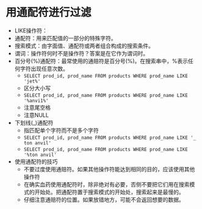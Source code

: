 # 用通配符进行过滤

- LIKE操作符：
- 通配符：用来匹配值的一部分的特殊字符。
- 搜索模式：由字面值、通配符或两者组合构成的搜索条件。
- 谓词：操作符何时不是操作符？答案是在它作为谓词时。
- 百分号(%)通配符：最常使用的通赔符是百分号(%)。在搜索串中，%表示任何字符出现任意次数。
  - `SELECT prod_id, prod_name FROM products WHERE prod_name LIKE 'jet%'`
  - 区分大小写
  - `SELECT prod_id, prod_name FROM products WHERE prod_name LIKE '%anvi1%'`
  - 注意尾空格
  - 注意NULL
- 下划线(_)通配符
  - 指匹配单个字符而不是多个字符
  - `SELECT prod_id, prod_name FROM products WHERE prod_name LIKE '_ ton anvil'`
  - `SELECT prod_id, prod_name FROM products WHERE prod_name LIKE '%ton anvil'`
- 使用通配符的技巧
  - 不要过度使用通赔符。如果其他操作符能达到相同的目的，应该使用其他操作符
  - 在确实血药使用通配符时，除非绝对有必要，否侧不要把它们用在搜索模式的开始处。把通配符置于搜索模式的开始处，搜索起来是最慢的。
  - 仔细注意通赔符的位置。如果放错地方，可能不会返回想要的数据。